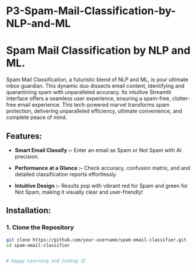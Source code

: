 # P3-Spam-Mail-Classification-by-NLP-and-ML

<h1>Spam Mail Classification by NLP and ML.</h1>

<p>Spam Mail Classification, a futuristic blend of NLP and ML, is your ultimate inbox guardian. This dynamic duo dissects email content, identifying and quarantining spam with unparalleled accuracy. Its intuitive Streamlit interface offers a seamless user experience, ensuring a spam-free, clutter-free email experience. This tech-powered marvel transforms spam protection, delivering unparalleled efficiency, ultimate convenience, and complete peace of mind.</p>


## Features:

- **Smart Email Classify :-** Enter an email as Spam or Not Spam with AI precision.
- **Performance at a Glance :-** Check accuracy, confusion matrix, and and detailed classification reports effortlessly.
 
- **Intuitive Design :-** Results pop with vibrant red for Spam and green for Not Spam, making it visually clear and user-friendly!

## Installation:

### 1. Clone the Repository

```bash
git clone https://github.com/your-username/spam-email-classifier.git
cd spam-email-classifier


# Happy Learning and Coding 😊

